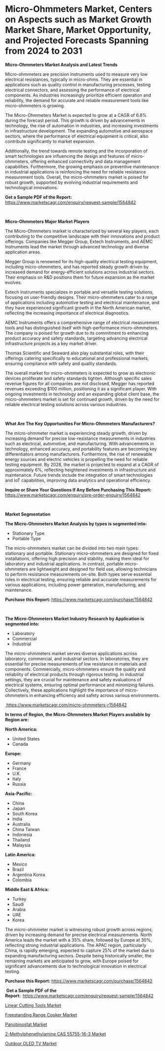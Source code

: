 <p><h1>Micro-Ohmmeters Market, Centers on Aspects such as Market Growth Market Share, Market Opportunity, and Projected Forecasts Spanning from 2024 to 2031</h1></p><p><strong>Micro-Ohmmeters Market Analysis and Latest Trends</strong></p>
<p><p>Micro-ohmmeters are precision instruments used to measure very low electrical resistances, typically in micro-ohms. They are essential in applications such as quality control in manufacturing processes, testing electrical connectors, and assessing the performance of electrical components. As industries increasingly prioritize efficient operation and reliability, the demand for accurate and reliable measurement tools like micro-ohmmeters is growing.</p><p>The Micro-Ohmmeters Market is expected to grow at a CAGR of 6.8% during the forecast period. This growth is driven by advancements in technology, the rise of automation in industries, and increasing investments in infrastructure development. The expanding automotive and aerospace sectors, where the performance of electrical equipment is critical, also contribute significantly to market expansion. </p><p>Additionally, the trend towards remote testing and the incorporation of smart technologies are influencing the design and features of micro-ohmmeters, offering enhanced connectivity and data management capabilities. Furthermore, the growing emphasis on preventive maintenance in industrial applications is reinforcing the need for reliable resistance measurement tools. Overall, the micro-ohmmeters market is poised for robust growth, supported by evolving industrial requirements and technological innovations.</p></p>
<p><strong>Get a Sample PDF of the Report:&nbsp;</strong> <a href="https://www.marketscagr.com/enquiry/request-sample/1564842">https://www.marketscagr.com/enquiry/request-sample/1564842</a></p>
<p>&nbsp;</p>
<p><strong>Micro-Ohmmeters Major Market Players</strong></p>
<p><p>The Micro-Ohmmeters market is characterized by several key players, each contributing to the competitive landscape with their innovations and product offerings. Companies like Megger Group, Extech Instruments, and AEMC Instruments lead the market through advanced technology and diverse application areas.</p><p>Megger Group is renowned for its high-quality electrical testing equipment, including micro-ohmmeters, and has reported steady growth driven by increased demand for energy-efficient solutions across industrial sectors. Their emphasis on R&D positions them for future expansion as the market evolves.</p><p>Extech Instruments specializes in portable and versatile testing solutions, focusing on user-friendly designs. Their micro-ohmmeters cater to a range of applications including automotive testing and electrical maintenance, and they have experienced significant growth in the North American market, reflecting the increasing importance of electrical diagnostics.</p><p>AEMC Instruments offers a comprehensive range of electrical measurement tools and has distinguished itself with high-performance micro-ohmmeters. The company is poised for growth due to its commitment to enhancing product accuracy and safety standards, targeting advancing electrical infrastructure projects as a key market driver.</p><p>Thomas Scientific and Seaward also play substantial roles, with their offerings catering specifically to educational and professional markets, ensuring compliance with safety and quality standards.</p><p>The overall market for micro-ohmmeters is expected to grow as electronic devices proliferate and safety standards tighten. Although specific sales revenue figures for all companies are not disclosed, Megger has reported revenues exceeding $100 million, positioning it as a significant player. With ongoing investments in technology and an expanding global client base, the micro-ohmmeters market is set for continued growth, driven by the need for reliable electrical testing solutions across various industries.</p></p>
<p>&nbsp;</p>
<p><strong>What Are The Key Opportunities For Micro-Ohmmeters Manufacturers?</strong></p>
<p><p>The micro-ohmmeter market is experiencing steady growth, driven by increasing demand for precise low-resistance measurements in industries such as electrical, automotive, and manufacturing. With advancements in technology, enhanced accuracy, and portability features are becoming key differentiators among manufacturers. Furthermore, the rise of renewable energy sources and electric vehicles is propelling the need for reliable testing equipment. By 2028, the market is projected to expand at a CAGR of approximately 6%, reflecting heightened investments in infrastructure and maintenance. Future trends include the integration of smart technologies and IoT capabilities, improving data analytics and operational efficiency.</p></p>
<p><strong>Inquire or Share Your Questions If Any Before Purchasing This Report:</strong> <a href="https://www.marketscagr.com/enquiry/pre-order-enquiry/1564842">https://www.marketscagr.com/enquiry/pre-order-enquiry/1564842</a></p>
<p>&nbsp;</p>
<p><strong>Market Segmentation</strong></p>
<p><strong>The Micro-Ohmmeters Market Analysis by types is segmented into:</strong></p>
<p><ul><li>Stationary Type</li><li>Portable Type</li></ul></p>
<p><p>The micro-ohmmeters market can be divided into two main types: stationary and portable. Stationary micro-ohmmeters are designed for fixed installations, offering high precision and stability, making them ideal for laboratory and industrial applications. In contrast, portable micro-ohmmeters are lightweight and designed for field use, allowing technicians to perform resistance measurements on-site. Both types serve essential roles in electrical testing, ensuring reliable and accurate measurements for various applications, including power generation, manufacturing, and maintenance.</p></p>
<p><strong>Purchase this Report:&nbsp;</strong><a href="https://www.marketscagr.com/purchase/1564842">https://www.marketscagr.com/purchase/1564842</a></p>
<p>&nbsp;</p>
<p><strong>The Micro-Ohmmeters Market Industry Research by Application is segmented into:</strong></p>
<p><ul><li>Laboratory</li><li>Commercial</li><li>Industrial</li></ul></p>
<p><p>The micro-ohmmeters market serves diverse applications across laboratory, commercial, and industrial sectors. In laboratories, they are essential for precise measurements of low resistance in materials and components. Commercially, micro-ohmmeters ensure the quality and reliability of electrical products through rigorous testing. In industrial settings, they are crucial for maintenance and safety evaluations of electrical systems, ensuring optimal performance and minimizing failures. Collectively, these applications highlight the importance of micro-ohmmeters in enhancing efficiency and safety across various environments.</p></p>
<p><a href="https://www.marketscagr.com/micro-ohmmeters-r1564842">&nbsp;https://www.marketscagr.com/micro-ohmmeters-r1564842</a></p>
<p><strong>In terms of Region, the Micro-Ohmmeters Market Players available by Region are:</strong></p>
<p>
    <p> <strong> North America: </strong>
        <ul>
            <li>United States</li>
            <li>Canada</li>
        </ul>
        </p> 
    <p> <strong> Europe: </strong>
        <ul>
            <li>Germany</li>
            <li>France</li>
            <li>U.K.</li>
            <li>Italy</li>
            <li>Russia</li>
        </ul>
        </p> 
    <p> <strong> Asia-Pacific: </strong>
        <ul>
            <li>China</li>
            <li>Japan</li>
            <li>South Korea</li>
            <li>India</li>
            <li>Australia</li>
            <li>China Taiwan</li>
            <li>Indonesia</li>
            <li>Thailand</li>
            <li>Malaysia</li>
        </ul>
        </p> 
    <p> <strong> Latin America: </strong>
        <ul>
            <li>Mexico</li>
            <li>Brazil</li>
            <li>Argentina Korea</li>
            <li>Colombia</li>
        </ul>
        </p> 
    <p> <strong> Middle East & Africa: </strong>
        <ul>
            <li>Turkey</li>
            <li>Saudi</li>
            <li>Arabia</li>
            <li>UAE</li>
            <li>Korea</li>
        </ul>
    </p>
    </p>
<p><p>The micro-ohmmeter market is witnessing robust growth across regions, driven by increasing demand for precise electrical measurements. North America leads the market with a 35% share, followed by Europe at 30%, reflecting strong industrial applications. The APAC region, particularly China, is rapidly emerging, expected to capture 25% of the market due to expanding manufacturing sectors. Despite being historically smaller, the remaining markets are anticipated to grow, with Europe poised for significant advancements due to technological innovation in electrical testing.</p></p>
<p><strong>Purchase this Report: </strong><a href="https://www.marketscagr.com/purchase/1564842">https://www.marketscagr.com/purchase/1564842</a></p>
<p>&nbsp;<strong>Get a Sample PDF of the Report:&nbsp;&nbsp;</strong><a href="https://www.marketscagr.com/enquiry/request-sample/1564842">https://www.marketscagr.com/enquiry/request-sample/1564842</a></p>
<p><strong></strong></p>
<p><p><a href="https://www.linkedin.com/pulse/linear-cutting-tools-market-evolution-global-trends-regional-4zf2e?trackingId=0FkCzvzQSjWsuPcdMZaGVQ%3D%3D">Linear Cutting Tools Market</a></p><p><a href="https://issuu.com/reportprime-2/docs/freestanding-range-cooker-market-si_5040d1126e4271">Freestanding Range Cooker Market</a></p><p><a href="https://medium.com/@waylose1223_16628/what-are-the-current-and-future-prospects-for-the-panobinostat-market-a97991ec7f31?postPublishedType=repub">Panobinostat Market</a></p><p><a href="https://medium.com/@waylose1223_16628/what-factors-will-influence-the-2-methylphenethylamine-cas-55755-16-3-market-in-the-coming-years-6a8e1178fb98">2-Methylphenethylamine CAS 55755-16-3 Market</a></p><p><a href="https://issuu.com/reportprime-2/docs/outdoor-oled-tv-market-size-2030.pp_6408dddd5489bc">Outdoor OLED TV Market</a></p></p>